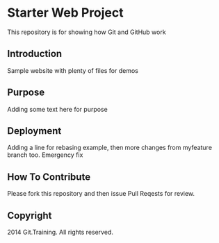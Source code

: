 # Starter Web Project

This repository is for showing how Git and GitHub work

## Introduction

Sample website with plenty of files for demos

## Purpose

Adding some text here for purpose

## Deployment

Adding a line for rebasing example, then more changes from myfeature branch too. Emergency fix

## How To Contribute

Please fork this repository and then issue Pull Reqests for review.

## Copyright
2014 Git.Training. All rights reserved.